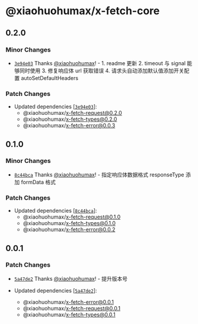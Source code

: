 # @xiaohuohumax/x-fetch-core

## 0.2.0

### Minor Changes

- [`3e94e03`](https://github.com/xiaohuohumax/x-fetch/commit/3e94e0399d7cdda16eaeeca6c8efc488dd5d350b) Thanks [@xiaohuohumax](https://github.com/xiaohuohumax)! - 1. readme 更新 2. timeout 与 signal 能够同时使用 3. 修复响应体 url 获取错误 4. 请求头自动添加默认值添加开关配置 autoSetDefaultHeaders

### Patch Changes

- Updated dependencies [[`3e94e03`](https://github.com/xiaohuohumax/x-fetch/commit/3e94e0399d7cdda16eaeeca6c8efc488dd5d350b)]:
  - @xiaohuohumax/x-fetch-request@0.2.0
  - @xiaohuohumax/x-fetch-types@0.2.0
  - @xiaohuohumax/x-fetch-error@0.0.3

## 0.1.0

### Minor Changes

- [`8c44bca`](https://github.com/xiaohuohumax/x-fetch/commit/8c44bca2e13f57314f9e8eaf7b77774d5a71cd21) Thanks [@xiaohuohumax](https://github.com/xiaohuohumax)! - 指定响应体数据格式 responseType 添加 formData 格式

### Patch Changes

- Updated dependencies [[`8c44bca`](https://github.com/xiaohuohumax/x-fetch/commit/8c44bca2e13f57314f9e8eaf7b77774d5a71cd21)]:
  - @xiaohuohumax/x-fetch-request@0.1.0
  - @xiaohuohumax/x-fetch-types@0.1.0
  - @xiaohuohumax/x-fetch-error@0.0.2

## 0.0.1

### Patch Changes

- [`5a47de2`](https://github.com/xiaohuohumax/x-fetch/commit/5a47de284bfe1d20b7e101982f76fb30cbc4a71c) Thanks [@xiaohuohumax](https://github.com/xiaohuohumax)! - 提升版本号

- Updated dependencies [[`5a47de2`](https://github.com/xiaohuohumax/x-fetch/commit/5a47de284bfe1d20b7e101982f76fb30cbc4a71c)]:
  - @xiaohuohumax/x-fetch-error@0.0.1
  - @xiaohuohumax/x-fetch-request@0.0.1
  - @xiaohuohumax/x-fetch-types@0.0.1
